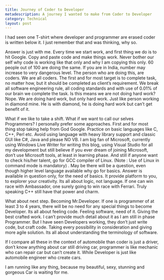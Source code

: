 ```yaml
---
title: Journey of Coder to Developer
metadescription: A journey I wanted to make from Coder to Developer
category: Technical
layout: post
---
```

I had seen one T-shirt where developer and programmer are erased coder is written below it. I just remember that and was thinking, why so.

Answer is just with me. Every time we start work, and first thing we do is to hit Google. Copy and paste code and make things work. Never bother our self why code is working like that only and why I am copying this only. 60 people out of 100 are doing the same. If you are in India, number may increase to very dangerous level. The person who are doing this, are coders. We are all coders. The first and for most target is to complete task, no matter how, but it should be completed as client’s requirement. We break all software engineering rule, all coding standards and with use of 0.01% of our brain we complete the task. Is this means we are not doing hard work? Nope. We are doing hard work, but only hard work. Just like person working in diamond mine. He is with diamond, he is doing hard work but can’t get benefit of it.
<!--excerpt-->
What if we like to take a shift. What if we want to call our selves Programmers? I personally prefer some approaches. First and for most thing stop taking help from God Google. Practice on basic languages like C, C++, Perl etc. Avoid using language with heavy library support and classic GUI like C#, Java and please NO VB. I am big fan of Microsoft, currently using Windows Live Writer for writing this blog, using Visual Studio for all my development but still believe if you ever dream of joining Microsoft, don’t use Microsoft tools, at least in learning phase. And still if anyone want to check his/her talent, go for GCC compiler of Linux. (Note : Use of Linux in command mode is mandatory) . May be there will be a question, even though higher level language available why go for basics. Answer is available in question only, for the need of basics. It provide platform to you, to explorer your creativity. Its all about logic, not language. If one can win race with Ambassador, one surely going to win race with Ferrari. Truly speaking C++ still have that power and charm.

What about next step. Becoming Mr.Developer. If one is programmer of at least 3 to 4 years, there will be no need for any special things to become Developer. Its all about feeling code. Feeling software, need of it. Giving the best crafted work. I can’t provide much detail about it as I am still in phase Programmer. But I have seen Developers working, they don’t just write code, but craft code. Taking every possibility in consideration and giving more agile solution. Its all about understanding the terminology of software.

If I compare all these in the context of automobile than coder is just a driver, don’t know anything about car still driving car, programmer is like mechanic who can repair car but can’t create it. While Developer is just like automobile engineer who create cars.

I am running like any thing, because my beautiful, sexy, stunning and gorgeous Car is waiting for me.